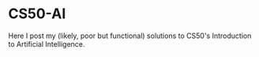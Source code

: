# CS50-AI
Here I post my (likely, poor but functional) solutions to CS50's Introduction to Artificial Intelligence.
